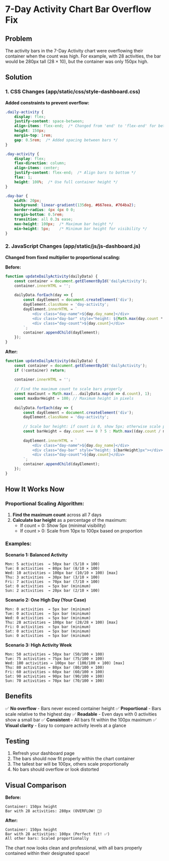 # 7-Day Activity Chart Bar Overflow Fix

## Problem
The activity bars in the 7-Day Activity chart were overflowing their container when the count was high. For example, with 28 activities, the bar would be 280px tall (28 × 10), but the container was only 150px high.

## Solution

### 1. CSS Changes (app/static/css/style-dashboard.css)

**Added constraints to prevent overflow:**
```css
.daily-activity {
    display: flex;
    justify-content: space-between;
    align-items: flex-end;  /* Changed from 'end' to 'flex-end' for better compatibility */
    height: 150px;
    margin-top: 1rem;
    gap: 0.5rem;  /* Added spacing between bars */
}

.day-activity {
    display: flex;
    flex-direction: column;
    align-items: center;
    justify-content: flex-end;  /* Align bars to bottom */
    flex: 1;
    height: 100%;  /* Use full container height */
}

.day-bar {
    width: 20px;
    background: linear-gradient(135deg, #667eea, #764ba2);
    border-radius: 4px 4px 0 0;
    margin-bottom: 0.5rem;
    transition: all 0.3s ease;
    max-height: 100px;  /* Maximum bar height */
    min-height: 5px;    /* Minimum bar height for visibility */
}
```

### 2. JavaScript Changes (app/static/js/js-dashboard.js)

**Changed from fixed multiplier to proportional scaling:**

**Before:**
```javascript
function updateDailyActivity(dailyData) {
    const container = document.getElementById('dailyActivity');
    container.innerHTML = '';
    
    dailyData.forEach(day => {
        const dayElement = document.createElement('div');
        dayElement.className = 'day-activity';
        dayElement.innerHTML = `
            <div class="day-name">${day.day_name}</div>
            <div class="day-bar" style="height: ${Math.max(day.count * 10, 5)}px"></div>
            <div class="day-count">${day.count}</div>
        `;
        container.appendChild(dayElement);
    });
}
```

**After:**
```javascript
function updateDailyActivity(dailyData) {
    const container = document.getElementById('dailyActivity');
    if (!container) return;
    
    container.innerHTML = '';
    
    // Find the maximum count to scale bars properly
    const maxCount = Math.max(...dailyData.map(d => d.count), 1);
    const maxBarHeight = 100; // Maximum height in pixels
    
    dailyData.forEach(day => {
        const dayElement = document.createElement('div');
        dayElement.className = 'day-activity';
        
        // Scale bar height: if count is 0, show 5px; otherwise scale proportionally
        const barHeight = day.count === 0 ? 5 : Math.max((day.count / maxCount) * maxBarHeight, 10);
        
        dayElement.innerHTML = `
            <div class="day-name">${day.day_name}</div>
            <div class="day-bar" style="height: ${barHeight}px"></div>
            <div class="day-count">${day.count}</div>
        `;
        container.appendChild(dayElement);
    });
}
```

## How It Works Now

### Proportional Scaling Algorithm:

1. **Find the maximum count** across all 7 days
2. **Calculate bar height** as a percentage of the maximum:
   - If count = 0: Show 5px (minimal visibility)
   - If count > 0: Scale from 10px to 100px based on proportion
   
### Examples:

**Scenario 1: Balanced Activity**
```
Mon: 5 activities  → 50px bar (5/10 × 100)
Tue: 8 activities  → 80px bar (8/10 × 100)
Wed: 10 activities → 100px bar (10/10 × 100) [max]
Thu: 3 activities  → 30px bar (3/10 × 100)
Fri: 7 activities  → 70px bar (7/10 × 100)
Sat: 0 activities  → 5px bar (minimum)
Sun: 2 activities  → 20px bar (2/10 × 100)
```

**Scenario 2: One High Day (Your Case)**
```
Mon: 0 activities  → 5px bar (minimum)
Tue: 0 activities  → 5px bar (minimum)
Wed: 0 activities  → 5px bar (minimum)
Thu: 28 activities → 100px bar (28/28 × 100) [max]
Fri: 0 activities  → 5px bar (minimum)
Sat: 0 activities  → 5px bar (minimum)
Sun: 0 activities  → 5px bar (minimum)
```

**Scenario 3: High Activity Week**
```
Mon: 50 activities → 50px bar (50/100 × 100)
Tue: 75 activities → 75px bar (75/100 × 100)
Wed: 100 activities → 100px bar (100/100 × 100) [max]
Thu: 80 activities → 80px bar (80/100 × 100)
Fri: 60 activities → 60px bar (60/100 × 100)
Sat: 90 activities → 90px bar (90/100 × 100)
Sun: 70 activities → 70px bar (70/100 × 100)
```

## Benefits

✅ **No overflow** - Bars never exceed container height
✅ **Proportional** - Bars scale relative to the highest day
✅ **Readable** - Even days with 0 activities show a small bar
✅ **Consistent** - All bars fit within the 100px maximum
✅ **Visual clarity** - Easy to compare activity levels at a glance

## Testing

1. Refresh your dashboard page
2. The bars should now fit properly within the chart container
3. The tallest bar will be 100px, others scale proportionally
4. No bars should overflow or look distorted

## Visual Comparison

**Before:**
```
Container: 150px height
Bar with 28 activities: 280px (OVERFLOW! 🔴)
```

**After:**
```
Container: 150px height
Bar with 28 activities: 100px (Perfect fit! ✅)
All other bars: Scaled proportionally
```

The chart now looks clean and professional, with all bars properly contained within their designated space!
